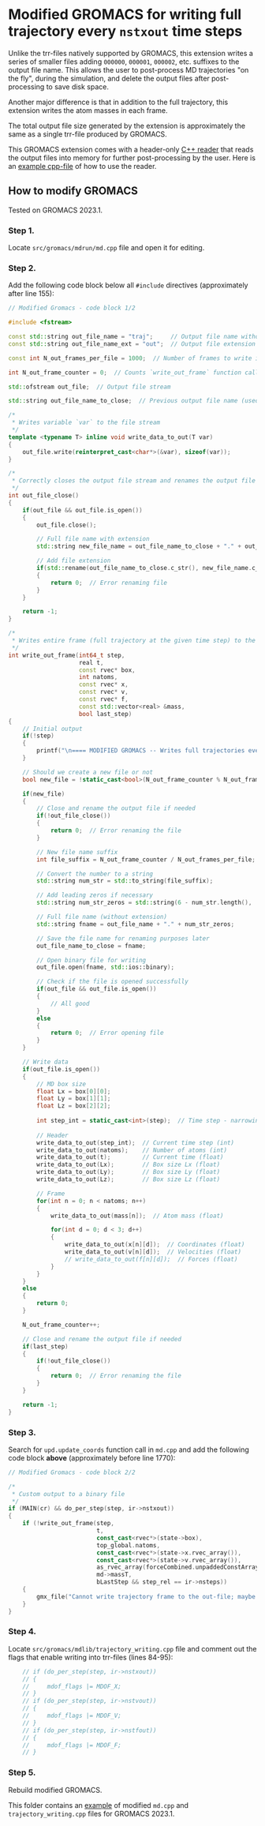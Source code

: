 # Modified GROMACS for writing full trajectory every `nstxout` time steps

Unlike the trr-files natively supported by GROMACS, this extension writes a series of smaller files adding `000000`, `000001`, `000002`, etc. suffixes to the output file name. This allows the user to post-process MD trajectories "on the fly", during the simulation, and delete the output files after post-processing to save disk space.

Another major difference is that in addition to the full trajectory, this extension writes the atom masses in each frame.

The total output file size generated by the extension is approximately the same as a single trr-file produced by GROMACS.

This GROMACS extension comes with a header-only [C++ reader](https://github.com/ikorotkin/MD-FH/tree/master/traj_reader) that reads the output files into memory for further post-processing by the user. Here is an [example cpp-file](https://github.com/ikorotkin/MD-FH/blob/master/traj_reader/read_traj_example.cpp) of how to use the reader.

## How to modify GROMACS

Tested on GROMACS 2023.1.

### Step 1.

Locate `src/gromacs/mdrun/md.cpp` file and open it for editing.

### Step 2.

Add the following code block below all `#include` directives (approximately after line 155):

```cpp
// Modified Gromacs - code block 1/2

#include <fstream>

const std::string out_file_name = "traj";     // Output file name without file extension
const std::string out_file_name_ext = "out";  // Output file extension (e.g., "dat")

const int N_out_frames_per_file = 1000;  // Number of frames to write into each out-file

int N_out_frame_counter = 0;  // Counts `write_out_frame` function calls

std::ofstream out_file;  // Output file stream

std::string out_file_name_to_close;  // Previous output file name (used to add extension)

/*
 * Writes variable `var` to the file stream
 */
template <typename T> inline void write_data_to_out(T var)
{
    out_file.write(reinterpret_cast<char*>(&var), sizeof(var));
}

/*
 * Correctly closes the output file stream and renames the output file adding the extension
 */
int out_file_close()
{
    if(out_file && out_file.is_open())
    {
        out_file.close();

        // Full file name with extension
        std::string new_file_name = out_file_name_to_close + "." + out_file_name_ext;

        // Add file extension
        if(std::rename(out_file_name_to_close.c_str(), new_file_name.c_str()) != 0)
        {
            return 0;  // Error renaming file
        }
    }

    return -1;
}

/*
 * Writes entire frame (full trajectory at the given time step) to the file stream
 */
int write_out_frame(int64_t step,
                    real t,
                    const rvec* box,
                    int natoms,
                    const rvec* x,
                    const rvec* v,
                    const rvec* f,
                    const std::vector<real> &mass,
                    bool last_step)
{
    // Initial output
    if(!step)
    {
        printf("\n==== MODIFIED GROMACS -- Writes full trajectories every `nstxout` time steps! ====\n\n");
    }

    // Should we create a new file or not
    bool new_file = !static_cast<bool>(N_out_frame_counter % N_out_frames_per_file);

    if(new_file)
    {
        // Close and rename the output file if needed
        if(!out_file_close())
        {
            return 0;  // Error renaming the file
        }

        // New file name suffix
        int file_suffix = N_out_frame_counter / N_out_frames_per_file;

        // Convert the number to a string
        std::string num_str = std::to_string(file_suffix);

        // Add leading zeros if necessary
        std::string num_str_zeros = std::string(6 - num_str.length(), '0') + num_str;

        // Full file name (without extension)
        std::string fname = out_file_name + "." + num_str_zeros;

        // Save the file name for renaming purposes later
        out_file_name_to_close = fname;

        // Open binary file for writing
        out_file.open(fname, std::ios::binary);

        // Check if the file is opened successfully
        if(out_file && out_file.is_open())
        {
            // All good
        }
        else
        {
            return 0;  // Error opening file
        }
    }

    // Write data
    if(out_file.is_open())
    {
        // MD box size
        float Lx = box[0][0];
        float Ly = box[1][1];
        float Lz = box[2][2];
        
        int step_int = static_cast<int>(step);  // Time step - narrowing for writing
        
        // Header
        write_data_to_out(step_int);  // Current time step (int)
        write_data_to_out(natoms);    // Number of atoms (int)
        write_data_to_out(t);         // Current time (float)
        write_data_to_out(Lx);        // Box size Lx (float)
        write_data_to_out(Ly);        // Box size Ly (float)
        write_data_to_out(Lz);        // Box size Lz (float)

        // Frame
        for(int n = 0; n < natoms; n++)
        {
            write_data_to_out(mass[n]);  // Atom mass (float)

            for(int d = 0; d < 3; d++)
            {
                write_data_to_out(x[n][d]);  // Coordinates (float)
                write_data_to_out(v[n][d]);  // Velocities (float)
                // write_data_to_out(f[n][d]);  // Forces (float)
            }
        }
    }
    else
    {
        return 0;
    }

    N_out_frame_counter++;

    // Close and rename the output file if needed
    if(last_step)
    {
        if(!out_file_close())
        {
            return 0;  // Error renaming the file
        }
    }

    return -1;
}
```

### Step 3.

Search for `upd.update_coords` function call in `md.cpp` and add the following code block **above** (approximately before line 1770):

```cpp
// Modified Gromacs - code block 2/2

/*
 * Custom output to a binary file
 */
if (MAIN(cr) && do_per_step(step, ir->nstxout))
{
    if (!write_out_frame(step,
                         t,
                         const_cast<rvec*>(state->box),
                         top_global.natoms,
                         const_cast<rvec*>(state->x.rvec_array()),
                         const_cast<rvec*>(state->v.rvec_array()),
                         as_rvec_array(forceCombined.unpaddedConstArrayRef().data()),
                         md->massT,
                         bLastStep && step_rel == ir->nsteps))
    {
        gmx_file("Cannot write trajectory frame to the out-file; maybe you are out of disk space?");
    }
}
```

### Step 4.

Locate `src/gromacs/mdlib/trajectory_writing.cpp` file and comment out the flags that enable writing into trr-files (lines 84-95):

```cpp
    // if (do_per_step(step, ir->nstxout))
    // {
    //     mdof_flags |= MDOF_X;
    // }
    // if (do_per_step(step, ir->nstvout))
    // {
    //     mdof_flags |= MDOF_V;
    // }
    // if (do_per_step(step, ir->nstfout))
    // {
    //     mdof_flags |= MDOF_F;
    // }
```

### Step 5.

Rebuild modified GROMACS.

This folder contains an [example](https://github.com/ikorotkin/MD-FH/tree/master/gromacs_modified) of modified `md.cpp` and `trajectory_writing.cpp` files for GROMACS 2023.1.

